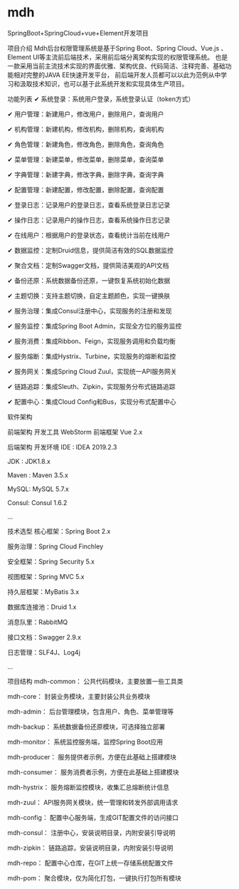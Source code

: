# mdh
SpringBoot+SpringCloud+vue+Element开发项目

项目介绍
Mdh后台权限管理系统是基于Spring Boot、Spring Cloud、Vue.js 、Element UI等主流前后端技术，采用前后端分离架构实现的权限管理系统。
也是一款采用当前主流技术实现的界面优雅、架构优良、代码简洁、注释完善、基础功能相对完整的JAVA EE快速开发平台，
前后端开发人员都可以以此为范例从中学习和汲取技术知识，也可以基于此系统开发和实现具体生产项目。

功能列表
✔ 系统登录：系统用户登录，系统登录认证（token方式）

✔ 用户管理：新建用户，修改用户，删除用户，查询用户

✔ 机构管理：新建机构，修改机构，删除机构，查询机构

✔ 角色管理：新建角色，修改角色，删除角色，查询角色

✔ 菜单管理：新建菜单，修改菜单，删除菜单，查询菜单

✔ 字典管理：新建字典，修改字典，删除字典，查询字典

✔ 配置管理：新建配置，修改配置，删除配置，查询配置

✔ 登录日志：记录用户的登录日志，查看系统登录日志记录

✔ 操作日志：记录用户的操作日志，查看系统操作日志记录

✔ 在线用户：根据用户的登录状态，查看统计当前在线用户

✔ 数据监控：定制Druid信息，提供简洁有效的SQL数据监控

✔ 聚合文档：定制Swagger文档，提供简洁美观的API文档

✔ 备份还原：系统数据备份还原，一键恢复系统初始化数据

✔ 主题切换：支持主题切换，自定主题颜色，实现一键换肤

✔ 服务治理：集成Consul注册中心，实现服务的注册和发现

✔ 服务监控：集成Spring Boot Admin，实现全方位的服务监控

✔ 服务消费：集成Ribbon、Feign，实现服务调用和负载均衡

✔ 服务熔断：集成Hystrix、Turbine，实现服务的熔断和监控

✔ 服务网关：集成Spring Cloud Zuul，实现统一API服务网关

✔ 链路追踪：集成Sleuth、Zipkin，实现服务分布式链路追踪

✔ 配置中心：集成Cloud Config和Bus，实现分布式配置中心

软件架构

前端架构
开发工具
WebStorm
前端框架
Vue 2.x

后端架构
开发环境
IDE : IDEA 2019.2.3

JDK : JDK1.8.x

Maven : Maven 3.5.x

MySQL: MySQL 5.7.x

Consul: Consul 1.6.2

…

技术选型
核心框架：Spring Boot 2.x

服务治理：Spring Cloud Finchley

安全框架：Spring Security 5.x

视图框架：Spring MVC 5.x

持久层框架：MyBatis 3.x

数据库连接池：Druid 1.x

消息队里：RabbitMQ

接口文档：Swagger 2.9.x

日志管理：SLF4J、Log4j

…

项目结构
mdh-common： 公共代码模块，主要放置一些工具类

mdh-core： 封装业务模块，主要封装公共业务模块

mdh-admin： 后台管理模块，包含用户、角色、菜单管理等

mdh-backup： 系统数据备份还原模块，可选择独立部署

mdh-monitor： 系统监控服务端，监控Spring Boot应用

mdh-producer： 服务提供者示例，方便在此基础上搭建模块

mdh-consumer： 服务消费者示例，方便在此基础上搭建模块

mdh-hystrix： 服务熔断监控模块，收集汇总熔断统计信息

mdh-zuul： API服务网关模块，统一管理和转发外部调用请求

mdh-config： 配置中心服务端，生成GIT配置文件的访问接口

mdh-consul： 注册中心，安装说明目录，内附安装引导说明

mdh-zipkin： 链路追踪，安装说明目录，内附安装引导说明

mdh-repo： 配置中心仓库，在GIT上统一存储系统配置文件

mdh-pom： 聚合模块，仅为简化打包，一键执行打包所有模块
